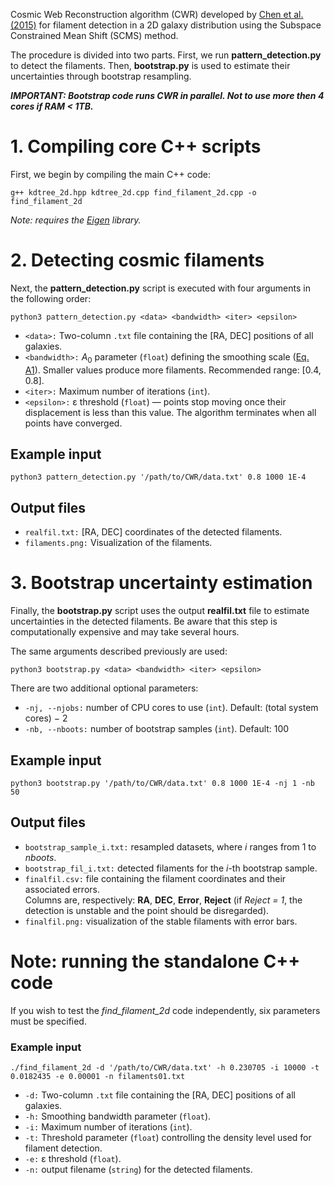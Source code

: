 Cosmic Web Reconstruction algorithm (CWR) developed by [Chen et al. (2015)](https://academic.oup.com/mnras/article/454/1/1140/1138949) for filament detection in a 2D galaxy distribution using the Subspace Constrained Mean Shift (SCMS) method.

The procedure is divided into two parts. First, we run **pattern_detection.py** to detect the filaments. Then, **bootstrap.py** is used to estimate their uncertainties through bootstrap resampling.

**_IMPORTANT: Bootstrap code runs CWR in parallel. Not to use more then 4 cores if RAM < 1TB._**



# 1. Compiling core C++ scripts

First, we begin by compiling the main C++ code:

````
g++ kdtree_2d.hpp kdtree_2d.cpp find_filament_2d.cpp -o find_filament_2d
````
_Note: requires the [Eigen](https://github.com/PX4/eigen/tree/master) library._



# 2. Detecting cosmic filaments

Next, the **pattern_detection.py** script is executed with four arguments in the following order:

```
python3 pattern_detection.py <data> <bandwidth> <iter> <epsilon>
```

- `<data>:` Two-column `.txt` file containing the [RA, DEC] positions of all galaxies.
- `<bandwidth>:` _A_<sub>0</sub> parameter (`float`) defining the smoothing scale ([Eq. A1](https://academic.oup.com/mnras/article/454/1/1140/1138949)). Smaller values produce more filaments. Recommended range: [0.4, 0.8].
- `<iter>:` Maximum number of iterations (`int`).
- `<epsilon>:` ε threshold (`float`) — points stop moving once their displacement is less than this value. The algorithm terminates when all points have converged.

## Example input

```
python3 pattern_detection.py '/path/to/CWR/data.txt' 0.8 1000 1E-4
```

## Output files

- `realfil.txt:` [RA, DEC] coordinates of the detected filaments.
- `filaments.png:` Visualization of the filaments.



# 3. Bootstrap uncertainty estimation

Finally, the **bootstrap.py** script uses the output **realfil.txt** file to estimate uncertainties in the detected filaments. Be aware that this step is computationally expensive and may take several hours.

The same arguments described previously are used:

```
python3 bootstrap.py <data> <bandwidth> <iter> <epsilon>
```

There are two additional optional parameters:

- `-nj, --njobs:` number of CPU cores to use (`int`). Default: (total system cores) − 2
- `-nb, --nboots:` number of bootstrap samples (`int`). Default: 100

## Example input

```
python3 bootstrap.py '/path/to/CWR/data.txt' 0.8 1000 1E-4 -nj 1 -nb 50
```

## Output files

- `bootstrap_sample_i.txt:` resampled datasets, where _i_ ranges from 1 to _nboots_.
- `bootstrap_fil_i.txt:` detected filaments for the _i_-th bootstrap sample.
- `finalfil.csv:` file containing the filament coordinates and their associated errors.  
  Columns are, respectively: **RA**, **DEC**, **Error**, **Reject** (if *Reject = 1*, the detection is unstable and the point should be disregarded).  
- `finalfil.png:` visualization of the stable filaments with error bars.



# Note: running the standalone C++ code

If you wish to test the _find_filament_2d_ code independently, six parameters must be specified.

### Example input

```
./find_filament_2d -d '/path/to/CWR/data.txt' -h 0.230705 -i 10000 -t 0.0182435 -e 0.00001 -n filaments01.txt
```

- `-d:` Two-column `.txt` file containing the [RA, DEC] positions of all galaxies.
- `-h:` Smoothing bandwidth parameter (`float`).
- `-i:` Maximum number of iterations (`int`).
- `-t:` Threshold parameter (`float`) controlling the density level used for filament detection.
- `-e:` ε threshold (`float`).
- `-n:` output filename (`string`) for the detected filaments.
